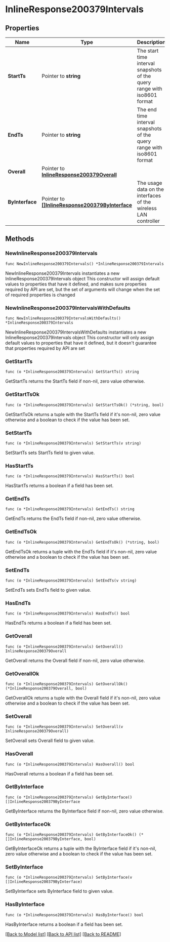 # InlineResponse200379Intervals

## Properties

Name | Type | Description | Notes
------------ | ------------- | ------------- | -------------
**StartTs** | Pointer to **string** | The start time interval snapshots of the query range with iso8601 format | [optional] 
**EndTs** | Pointer to **string** | The end time interval snapshots of the query range with iso8601 format | [optional] 
**Overall** | Pointer to [**InlineResponse200379Overall**](InlineResponse200379Overall.md) |  | [optional] 
**ByInterface** | Pointer to [**[]InlineResponse200379ByInterface**](InlineResponse200379ByInterface.md) | The usage data on the interfaces of the wireless LAN controller | [optional] 

## Methods

### NewInlineResponse200379Intervals

`func NewInlineResponse200379Intervals() *InlineResponse200379Intervals`

NewInlineResponse200379Intervals instantiates a new InlineResponse200379Intervals object
This constructor will assign default values to properties that have it defined,
and makes sure properties required by API are set, but the set of arguments
will change when the set of required properties is changed

### NewInlineResponse200379IntervalsWithDefaults

`func NewInlineResponse200379IntervalsWithDefaults() *InlineResponse200379Intervals`

NewInlineResponse200379IntervalsWithDefaults instantiates a new InlineResponse200379Intervals object
This constructor will only assign default values to properties that have it defined,
but it doesn't guarantee that properties required by API are set

### GetStartTs

`func (o *InlineResponse200379Intervals) GetStartTs() string`

GetStartTs returns the StartTs field if non-nil, zero value otherwise.

### GetStartTsOk

`func (o *InlineResponse200379Intervals) GetStartTsOk() (*string, bool)`

GetStartTsOk returns a tuple with the StartTs field if it's non-nil, zero value otherwise
and a boolean to check if the value has been set.

### SetStartTs

`func (o *InlineResponse200379Intervals) SetStartTs(v string)`

SetStartTs sets StartTs field to given value.

### HasStartTs

`func (o *InlineResponse200379Intervals) HasStartTs() bool`

HasStartTs returns a boolean if a field has been set.

### GetEndTs

`func (o *InlineResponse200379Intervals) GetEndTs() string`

GetEndTs returns the EndTs field if non-nil, zero value otherwise.

### GetEndTsOk

`func (o *InlineResponse200379Intervals) GetEndTsOk() (*string, bool)`

GetEndTsOk returns a tuple with the EndTs field if it's non-nil, zero value otherwise
and a boolean to check if the value has been set.

### SetEndTs

`func (o *InlineResponse200379Intervals) SetEndTs(v string)`

SetEndTs sets EndTs field to given value.

### HasEndTs

`func (o *InlineResponse200379Intervals) HasEndTs() bool`

HasEndTs returns a boolean if a field has been set.

### GetOverall

`func (o *InlineResponse200379Intervals) GetOverall() InlineResponse200379Overall`

GetOverall returns the Overall field if non-nil, zero value otherwise.

### GetOverallOk

`func (o *InlineResponse200379Intervals) GetOverallOk() (*InlineResponse200379Overall, bool)`

GetOverallOk returns a tuple with the Overall field if it's non-nil, zero value otherwise
and a boolean to check if the value has been set.

### SetOverall

`func (o *InlineResponse200379Intervals) SetOverall(v InlineResponse200379Overall)`

SetOverall sets Overall field to given value.

### HasOverall

`func (o *InlineResponse200379Intervals) HasOverall() bool`

HasOverall returns a boolean if a field has been set.

### GetByInterface

`func (o *InlineResponse200379Intervals) GetByInterface() []InlineResponse200379ByInterface`

GetByInterface returns the ByInterface field if non-nil, zero value otherwise.

### GetByInterfaceOk

`func (o *InlineResponse200379Intervals) GetByInterfaceOk() (*[]InlineResponse200379ByInterface, bool)`

GetByInterfaceOk returns a tuple with the ByInterface field if it's non-nil, zero value otherwise
and a boolean to check if the value has been set.

### SetByInterface

`func (o *InlineResponse200379Intervals) SetByInterface(v []InlineResponse200379ByInterface)`

SetByInterface sets ByInterface field to given value.

### HasByInterface

`func (o *InlineResponse200379Intervals) HasByInterface() bool`

HasByInterface returns a boolean if a field has been set.


[[Back to Model list]](../README.md#documentation-for-models) [[Back to API list]](../README.md#documentation-for-api-endpoints) [[Back to README]](../README.md)


